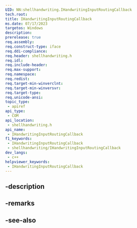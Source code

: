 ```yaml
---
UID: NN:shellhandwriting.IHandwritingInputRoutingCallback
tech.root: 
title: IHandwritingInputRoutingCallback
ms.date: 07/17/2023
targetos: Windows
description: 
prerelease: true
req.assembly: 
req.construct-type: iface
req.ddi-compliance: 
req.header: shellhandwriting.h
req.idl: 
req.include-header: 
req.max-support: 
req.namespace: 
req.redist: 
req.target-min-winverclnt: 
req.target-min-winversvr: 
req.target-type: 
req.unicode-ansi: 
topic_type:
 - apiref
api_type:
 - COM
api_location:
 - shellhandwriting.h
api_name:
 - IHandwritingInputRoutingCallback
f1_keywords:
 - IHandwritingInputRoutingCallback
 - shellhandwriting/IHandwritingInputRoutingCallback
dev_langs:
 - c++
helpviewer_keywords:
 - IHandwritingInputRoutingCallback
---
```


## -description

## -remarks

## -see-also


